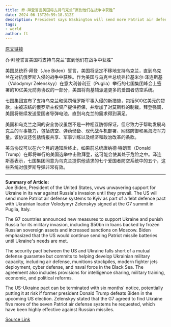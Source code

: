 ```yaml
---
title: 乔·拜登誓言美国将支持乌克兰“直到他们在战争中获胜”
date: 2024-06-13T20:59:18.312Z
description: President says Washington will send more Patriot air defence systems to Kyiv as G7 steps up support
tags: 
- world
author: ft
---
```


[原文链接](https://ft.com/content/ae207712-961e-48d7-8998-8129d82ca1ca)

乔·拜登誓言美国将支持乌克兰“直到他们在战争中获胜”

美国总统乔·拜登（Joe Biden）誓言，美国将坚定不移地支持乌克兰，直到乌克兰在对抗俄罗斯入侵的战争中获胜。作为美国与乌克兰总统弗拉基米尔·泽连斯基（Volodymyr Zelenskyy）在意大利普利亚（Puglia）举行的七国集团峰会上签署的10亿美元防务协议的一部分，美国将向基辅派遣更多的爱国者防空系统。

七国集团宣布了支持乌克兰和惩罚俄罗斯军事入侵的新措施，包括500亿美元的贷款，由被冻结的俄罗斯主权资产提供担保，并增加了对莫斯科的制裁。拜登强调，美国将继续发送爱国者导弹电池，直到乌克兰的需求得到满足。

美国和乌克兰之间的安全协议虽然不是一种相互防御保证，但它致力于帮助发展乌克兰的军事能力，包括防空、弹药储备、现代战斗机部署、网络防御和黑海海军力量。该协议还包括情报共享、军事训练以及经济和政治改革的条款。

美乌协议可以在六个月的通知后终止，如果前总统唐纳德·特朗普（Donald Trump）在即将举行的美国选举中击败拜登，这可能会使其处于危险之中。泽连斯基表示，七国集团同意为乌克兰提供他请求的七个爱国者防空系统中的五个，这些系统对俄罗斯导弹非常有效。

---

 **Summary of Article:**  
Joe Biden, President of the United States, vows unwavering support for Ukraine in its war against Russia's invasion until they prevail. The US will send more Patriot air defense systems to Kyiv as part of a 1ebt defence pact with Ukrainian leader Volodymyr Zelenskyy signed at the G7 summit in Puglia, Italy.

The G7 countries announced new measures to support Ukraine and punish Russia for its military invasion, including $50bn in loans backed by frozen Russian sovereign assets and increased sanctions on Moscow. Biden emphasized that the US would continue sending Patriot missile batteries until Ukraine's needs are met.

The security pact between the US and Ukraine falls short of a mutual defense guarantee but commits to helping develop Ukrainian military capacity, including air defense, munitions stockpiles, modern fighter jets deployment, cyber defense, and naval force in the Black Sea. The agreement also includes provisions for intelligence sharing, military training, economic, and political reforms.

The US-Ukraine pact can be terminated with six months' notice, potentially putting it at risk if former president Donald Trump defeats Biden in the upcoming US election. Zelenskyy stated that the G7 agreed to find Ukraine five more of the seven Patriot air defense systems he requested, which have been highly effective against Russian missiles.

[Source Link](https://ft.com/content/ae207712-961e-48d7-8998-8129d82ca1ca)

